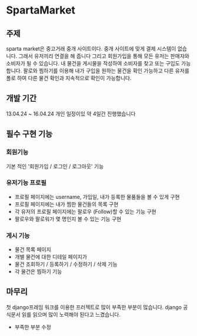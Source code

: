 # SpartaMarket

## 주제
 sparta market은 중고거래 중개 사이트이다.
중개 사이트에 맞게 결제 시스템이 없습니다. 그래서 유저끼리 연결을 해 줍니다
그리고 회원가입을 통해 모든 유저는 판매자와 소비자가 될 수 있습니다. 
내 물건을 게시물을 작성하여 소비자를 찾고 또는 구입도 가능합니다.
팔로와 찜하기를 이용해 내가 구입을 원하는 물건을 확인 가능하고 다른 유저를 폴로 하여 다른 물건 확인과 지속적으로 확인이 가능합니다.


## 개발 기간 
 13.04.24 ~ 16.04.24 개인 일정이있 약 4일간 진행했습니다

## 필수 구현 기능
 ### 회원기능
   기본 적인 '회원가입 / 로그인 / 로그아웃' 기능
 ### 유저기능 프로필
   - 프로필 페이지에는 username, 가입일, 내가 등록한 물품들을 볼 수 있게 구현
   - 프로필 페이지에는 내가 찜한 물건들의 목록 구현 
   - 각 유저의 프로필 페이지에는 팔로우 (Follow)할 수 있는 기능 구현
   - 팔로우와 팔로워가 몇 명인지 볼 수 있는 기능 구현
 ### 게시 기능
   - 물건 목록 페이지 
   - 개별 물건에 대한 디테일 페이지가    
   - 물건 조회하기 / 등록하기 / 수정하기 / 삭제 기능 
   - 각 물건은 찜하기 기능
 


## 마무리

  첫 django프레임 워크를 이용한 프러젝트로 많이 부족한 부분이 많습니다.
django 공식문서 읽를 읽으며 많이 노력해야 된다고 느겼습니다. 
+ 부족한 부분 수정 
